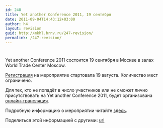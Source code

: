 ```yaml
---
id: 248
title: Yet another Conference 2011, 19 сентября
date: 2011-09-04T14:43:12+03:00
author: h4
layout: revision
guid: http://mkhl.brnv.ru/247-revision/
permalink: /247-revision/
---
```

# 

Yet another Conference 2011 состоится 19 сентября в Москве в залах World Trade Center Moscow.

[Регистрация](http://yac2011.yandex.ru/registration/) на мероприятие стартовала 19 августа. Количество мест ограничено.

Для тех, кто не попадёт в число участников или не сможет лично присутствовать на Yet another Conference 2011, будет организована [онлайн-трансляция](http://yac2011.yandex.ru/live/).

Подробную информацию о мероприятии читайте [здесь](http://yac2011.yandex.ru/).

Поделиться этой информацией с другими: [url](http://clck.ru/IrCE)